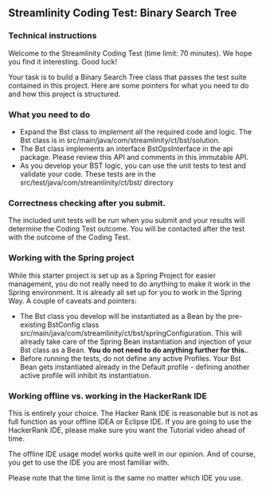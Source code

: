 
## Streamlinity Coding Test: Binary Search Tree
### Technical instructions

Welcome to the Streamlinity Coding Test (time limit: 70 minutes). We
hope you find it interesting. Good luck!

Your task is to build a Binary Search Tree class that passes the test
suite contained in this project. Here are some pointers for what you
need to do and how this project is structured.

### What you need to do 

<ul>
<li>Expand the Bst class to implement all the required code and logic.
The Bst class is in src/main/java/com/streamlinity/ct/bst/solution.
</li>
<li>The Bst class implements an interface BstOpsInterface in the api
package. Please review this API and comments in this immutable API.
</li>
<li>As you develop your BST logic,  you can use the unit tests to test 
and validate your code.  These tests are in the 
src/test/java/com/streamlinity/ct/bst/ directory
</li>
</ul>  

### Correctness checking after you submit.

The included unit tests will be run when you submit and your results
will determine the Coding Test outcome. You will be contacted after the
test with the outcome of the Coding Test.

### Working with the Spring project

While this starter project is set up as a Spring Project for easier
management, you do not really need to do anything to make it work in the
Spring environment. It is already all set up for you to work in the
Spring Way. A couple of caveats and pointers:

<ul>
<li>The Bst class you develop will be instantiated as a Bean by the pre-existing 
BstConfig class src/main/java/com/streamlinity/ct/bst/springConfiguration.  
This will already take care of the Spring Bean instantiation and injection of your Bst class as a Bean.  
<strong>You do not need to do anything further for this.</strong>.
</li>
<li>Before running the tests,  do not define any active Profiles.   
Your Bst Bean gets instantiated already in the Default profile - defining another active profile will inhibit its instantiation.
</li>
</ul> 

### Working offline vs. working in the HackerRank IDE

This is entirely your choice. The Hacker Rank IDE is reasonable but is
not as full function as your offline IDEA or Eclipse IDE. If you are
going to use the HackerRank IDE, please make sure you want the Tutorial
video ahead of time.

The offline IDE usage model works quite well in our opinion. And of
course, you get to use the IDE you are most familiar with.

Please note that the time limit is the same no matter which IDE you use.
   
   


